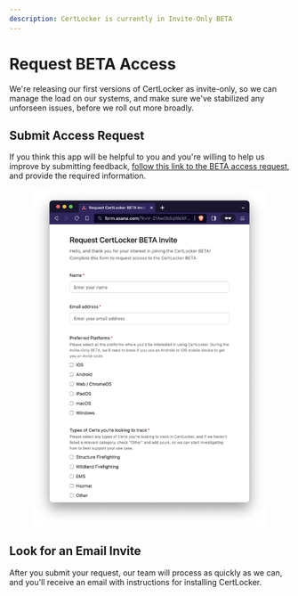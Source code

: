 ```yaml
---
description: CertLocker is currently in Invite-Only BETA
---
```


# Request BETA Access

We're releasing our first versions of CertLocker as invite-only, so we can manage the load on our systems, and make sure we've stabilized any unforseen issues, before we roll out more broadly.

## Submit Access Request

If you think this app will be helpful to you and you're willing to help us improve by submitting feedback, [follow this link to the BETA access request](https://form.asana.com/?k=V-21Aw0bSqWeXF3BOOvLYw\&d=1107920631423484), and provide the required information.

<figure><img src="../.gitbook/assets/betarequest.png" alt=""><figcaption></figcaption></figure>

## Look for an Email Invite

After you submit your request, our team will process as quickly as we can, and you'll receive an email with instructions for installing CertLocker.
